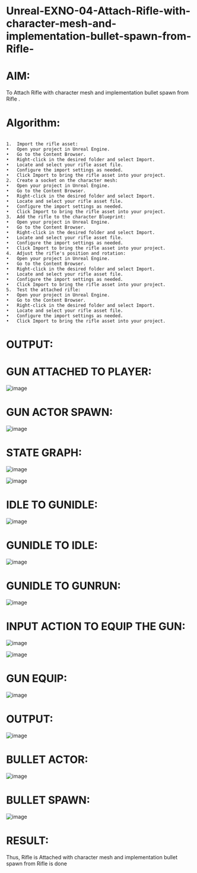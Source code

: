# Unreal-EXNO-04-Attach-Rifle-with-character-mesh-and-implementation-bullet-spawn-from-Rifle-
# AIM:
To Attach Rifle with character mesh and implementation bullet spawn from Rifle .

# Algorithm:
```

1.	Import the rifle asset:	
•	Open your project in Unreal Engine.
•	Go to the Content Browser.
•	Right-click in the desired folder and select Import.
•	Locate and select your rifle asset file.
•	Configure the import settings as needed.
•	Click Import to bring the rifle asset into your project.
2.	Create a socket on the character mesh:	
•	Open your project in Unreal Engine.
•	Go to the Content Browser.
•	Right-click in the desired folder and select Import.
•	Locate and select your rifle asset file.
•	Configure the import settings as needed.
•	Click Import to bring the rifle asset into your project.
3.	Add the rifle to the character Blueprint:	
•	Open your project in Unreal Engine.
•	Go to the Content Browser.
•	Right-click in the desired folder and select Import.
•	Locate and select your rifle asset file.
•	Configure the import settings as needed.
•	Click Import to bring the rifle asset into your project.
4.	Adjust the rifle's position and rotation:	
•	Open your project in Unreal Engine.
•	Go to the Content Browser.
•	Right-click in the desired folder and select Import.
•	Locate and select your rifle asset file.
•	Configure the import settings as needed.
•	Click Import to bring the rifle asset into your project.
5.	Test the attached rifle:
•	Open your project in Unreal Engine.
•	Go to the Content Browser.
•	Right-click in the desired folder and select Import.
•	Locate and select your rifle asset file.
•	Configure the import settings as needed.
•	Click Import to bring the rifle asset into your project.
```
# OUTPUT:

# GUN ATTACHED TO PLAYER:

![image](https://github.com/user-attachments/assets/c0810e1c-64c9-4413-8864-7985da670b81)

# GUN ACTOR SPAWN:

![image](https://github.com/user-attachments/assets/73b782ee-affb-4970-bf8e-087aedda2b8b)

# STATE GRAPH:

![image](https://github.com/user-attachments/assets/739dea24-f34c-4ae1-b2d7-41f5df5d8497)

![image](https://github.com/user-attachments/assets/2bd40106-092e-421c-8d3f-dfd3aef3b319)

# IDLE TO GUNIDLE:

![image](https://github.com/user-attachments/assets/b2de8cc2-44d7-4b2b-a67b-f034fb9acd4c)

# GUNIDLE TO IDLE:

![image](https://github.com/user-attachments/assets/28880aec-b745-4f08-aec1-65ac22a1be81)

# GUNIDLE TO GUNRUN:

![image](https://github.com/user-attachments/assets/3fd1f716-6141-40e3-ab46-1e8634f03f3c)

# INPUT ACTION TO EQUIP THE GUN:

![image](https://github.com/user-attachments/assets/1f8e7431-a244-45ee-82f9-cbad76f977b5)

![image](https://github.com/user-attachments/assets/532bb4a1-e7fe-41b2-be54-f33aced38b52)

# GUN EQUIP:

![image](https://github.com/user-attachments/assets/30bc9ff9-d1f8-4c12-9f22-4b2bf23becc7)

# OUTPUT:

![image](https://github.com/user-attachments/assets/6ab976a8-ba5c-4308-a73e-12abcab455cb)

# BULLET ACTOR:

![image](https://github.com/user-attachments/assets/6b6bb150-26e5-4345-a55a-49991e58383d)

# BULLET SPAWN:
![image](https://github.com/user-attachments/assets/c856050f-7bbb-4265-8bb7-c1d58c98fedb)

# RESULT:
Thus, Rifle is Attached with character mesh and implementation bullet spawn from Rifle is done












